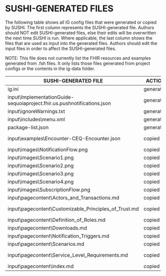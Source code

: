 # SUSHI-GENERATED FILES #

The following table shows all IG config files that were generated or copied by SUSHI.  The first column
represents the SUSHI-generated file. Authors should NOT edit SUSHI-generated files, else their edits will
be overwritten the next time SUSHI is run. Where applicable, the last column shows the files that are used
as input into the generated files. Authors should edit the input files in order to affect the SUSHI-generated
files.

NOTE: This file does not currently list the FHIR resources and examples generated from .fsh files. It only
lists those files generated from project configs or the contents in the ig-data folder.

| SUSHI-GENERATED FILE                                                    | ACTION    | INPUT FILE(S)                                                       |
| ----------------------------------------------------------------------- | --------- | ------------------------------------------------------------------- |
| ig.ini                                                                  | generated | fsh\config.yaml                                                     |
| input\ImplementationGuide-sequoiaproject.fhir.us.pushnotifications.json | generated | fsh\config.yaml, {all input resources and pages}                    |
| input\ignoreWarnings.txt                                                | generated |                                                                     |
| input\includes\menu.xml                                                 | generated | fsh\config.yaml                                                     |
| package-list.json                                                       | generated | fsh\config.yaml                                                     |
| input\examples\Encounter-CEQ-Encounter.json                             | copied    | fsh\ig-data\input\examples\encounter-example-f001-heart.json        |
| input\images\NotificationFlow.png                                       | copied    | fsh\ig-data\input\images\NotificationFlow.png                       |
| input\images\Scenario1.png                                              | copied    | fsh\ig-data\input\images\Scenario1.png                              |
| input\images\Scenario2.png                                              | copied    | fsh\ig-data\input\images\Scenario2.png                              |
| input\images\Scenario3.png                                              | copied    | fsh\ig-data\input\images\Scenario3.png                              |
| input\images\Scenario4.png                                              | copied    | fsh\ig-data\input\images\Scenario4.png                              |
| input\images\SubscriptionFlow.png                                       | copied    | fsh\ig-data\input\images\SubscriptionFlow.png                       |
| input\pagecontent\Actors_and_Transactions.md                            | copied    | fsh\ig-data\input\pagecontent\5_Actors_and_Transactions.md          |
| input\pagecontent\Customizable_Principles_of_Trust.md                   | copied    | fsh\ig-data\input\pagecontent\1_Customizable_Principles_of_Trust.md |
| input\pagecontent\Definition_of_Roles.md                                | copied    | fsh\ig-data\input\pagecontent\2_Definition_of_Roles.md              |
| input\pagecontent\Downloads.md                                          | copied    | fsh\ig-data\input\pagecontent\7_Downloads.md                        |
| input\pagecontent\Notification_Triggers.md                              | copied    | fsh\ig-data\input\pagecontent\6_Notification_Triggers.md            |
| input\pagecontent\Scenarios.md                                          | copied    | fsh\ig-data\input\pagecontent\4_Scenarios.md                        |
| input\pagecontent\Service_Level_Requirements.md                         | copied    | fsh\ig-data\input\pagecontent\3_Service_Level_Requirements.md       |
| input\pagecontent\index.md                                              | copied    | fsh\ig-data\input\pagecontent\index.md                              |